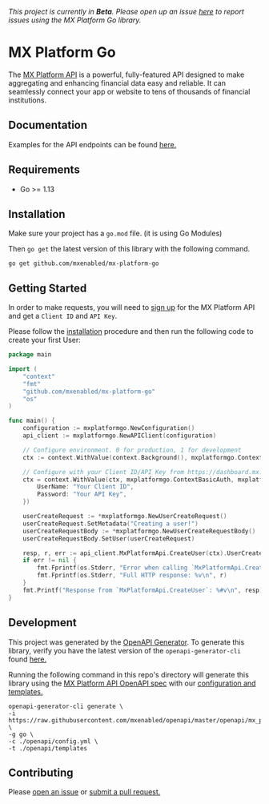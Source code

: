 *This project is currently in **Beta**. Please open up an issue [here](https://github.com/mxenabled/mx-platform-go/issues) to report issues using the MX Platform Go library.*

# MX Platform Go

The [MX Platform API](https://www.mx.com/products/platform-api) is a powerful, fully-featured API designed to make aggregating and enhancing financial data easy and reliable. It can seamlessly connect your app or website to tens of thousands of financial institutions.

## Documentation

Examples for the API endpoints can be found [here.](docs/MxPlatformApi.md)

## Requirements

- Go >= 1.13

## Installation

Make sure your project has a `go.mod` file. (it is using Go Modules)

Then `go get` the latest version of this library with the following command.
```shell
go get github.com/mxenabled/mx-platform-go
```

## Getting Started

In order to make requests, you will need to [sign up](https://dashboard.mx.com/sign_up) for the MX Platform API and get a `Client ID` and `API Key`.

Please follow the [installation](#installation) procedure and then run the following code to create your first User:
```go
package main

import (
	"context"
	"fmt"
	"github.com/mxenabled/mx-platform-go"
	"os"
)

func main() {
	configuration := mxplatformgo.NewConfiguration()
	api_client := mxplatformgo.NewAPIClient(configuration)

	// Configure environment. 0 for production, 1 for development
	ctx := context.WithValue(context.Background(), mxplatformgo.ContextServerIndex, 1)

	// Configure with your Client ID/API Key from https://dashboard.mx.com
	ctx = context.WithValue(ctx, mxplatformgo.ContextBasicAuth, mxplatformgo.BasicAuth{
		UserName: "Your Client ID",
		Password: "Your API Key",
	})

	userCreateRequest := *mxplatformgo.NewUserCreateRequest()
	userCreateRequest.SetMetadata("Creating a user!")
	userCreateRequestBody := *mxplatformgo.NewUserCreateRequestBody()
	userCreateRequestBody.SetUser(userCreateRequest)

	resp, r, err := api_client.MxPlatformApi.CreateUser(ctx).UserCreateRequestBody(userCreateRequestBody).Execute()
	if err != nil {
		fmt.Fprintf(os.Stderr, "Error when calling `MxPlatformApi.CreateUser``: %v\n", err)
		fmt.Fprintf(os.Stderr, "Full HTTP response: %v\n", r)
	}
	fmt.Printf("Response from `MxPlatformApi.CreateUser`: %#v\n", resp)
}
```

## Development

This project was generated by the [OpenAPI Generator](https://openapi-generator.tech). To generate this library, verify you have the latest version of the `openapi-generator-cli` found [here.](https://github.com/OpenAPITools/openapi-generator#17---npm)

Running the following command in this repo's directory will generate this library using the [MX Platform API OpenAPI spec](https://github.com/mxenabled/openapi/blob/master/openapi/mx_platform_api_beta.yml) with our [configuration and templates.](https://github.com/mxenabled/mx-platform-go/tree/master/openapi)
```shell
openapi-generator-cli generate \
-i https://raw.githubusercontent.com/mxenabled/openapi/master/openapi/mx_platform_api_beta.yml \
-g go \
-c ./openapi/config.yml \
-t ./openapi/templates
```

## Contributing

Please [open an issue](https://github.com/mxenabled/mx-platform-go/issues) or [submit a pull request.](https://github.com/mxenabled/mx-platform-go/pulls)
